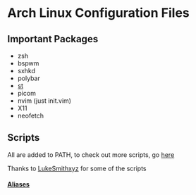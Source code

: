 # Arch Linux Configuration Files

## Important Packages
- zsh
- bspwm
- sxhkd
- polybar
- [st](https://github.com/SpencerApel/st)
- picom
- nvim (just init.vim)
- X11
- neofetch

## Scripts
All are added to PATH, to check out more scripts, go [here](https://github.com/SpencerApel/dotfiles/.local/bin)

Thanks to [LukeSmithxyz](https://github.com/LukeSmithxyz) for some of the scripts

#### [Aliases](https://github.com/SpencerApel/dotfiles/blob/master/.config/aliasrc)
